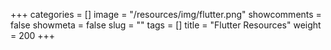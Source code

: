 +++
categories = []
image = "/resources/img/flutter.png"
showcomments = false
showmeta = false
slug = ""
tags = []
title = "Flutter Resources"
weight = 200
+++
